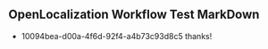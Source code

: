 ## OpenLocalization Workflow Test MarkDown
* 10094bea-d00a-4f6d-92f4-a4b73c93d8c5 thanks!

<!--HONumber=Jul16_HO2-->


